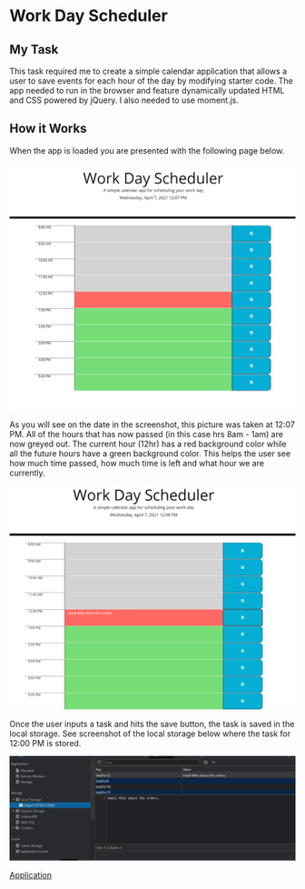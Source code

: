 # Work Day Scheduler

## My Task

This task required me to create a simple calendar application that allows a user to save events for each hour of the day by modifying starter code. The app needed to run in the browser and feature dynamically updated HTML and CSS powered by jQuery. I also needed to use moment.js.

## How it Works

When the app is loaded you are presented with the following page below.

<img src=".\Assets\imgs\01.PNG">

As you will see on the date in the screenshot, this picture was taken at 12:07 PM. All of the hours that has now passed (in this case hrs 8am - 1am) are now greyed out. The current hour (12hr) has a red background color while all the future hours have a green background color. This helps the user see how much time passed, how much time is left and what hour we are currently.

<img src=".\Assets\imgs\02.PNG">

Once the user inputs a task and hits the save button, the task is saved in the local storage. See screenshot of the local storage below where the task for 12:00 PM is stored.

<img src=".\Assets\imgs\03.PNG">

<a href="https://cjose26.github.io/Scheduler/">Application</a>